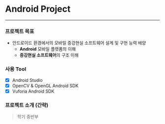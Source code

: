 # Android Project
* * *
### 프로젝트 목표
* 안드로이드 환경에서의 모바일 증강현실 소프트웨어 설계 및 구현 능력 배양  
  * **Android** 모바일 플랫폼의 이해  
  * **증강현실 소프트웨어**의 구조 이해  
### 사용 Tool
- [x] Android Studio  
- [x] OpenCV & OpenGL Android SDK  
- [x] Vuforia Android SDK  
### 프로젝트 소개 (간략)
> 학기 중반부  
> > 

>
> > 
